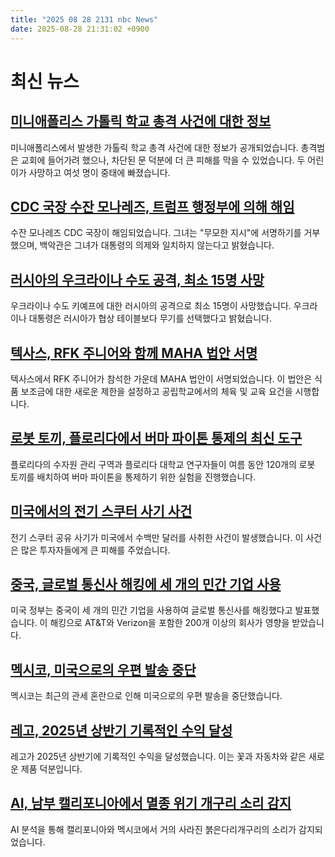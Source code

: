 ```yaml
---
title: "2025 08 28 2131 nbc News"
date: 2025-08-28 21:31:02 +0900
---
```


# 최신 뉴스

## [미니애폴리스 가톨릭 학교 총격 사건에 대한 정보](https://www.nbcnews.com/news/us-news/minneapolis-catholic-school-shooting-rcna227591)  
미니애폴리스에서 발생한 가톨릭 학교 총격 사건에 대한 정보가 공개되었습니다. 총격범은 교회에 들어가려 했으나, 차단된 문 덕분에 더 큰 피해를 막을 수 있었습니다. 두 어린이가 사망하고 여섯 명이 중태에 빠졌습니다.

## [CDC 국장 수잔 모나레즈, 트럼프 행정부에 의해 해임](https://www.nbcnews.com/health/health-news/cdc-director-monarez-out-confirmed-rfk-jr-rcna227620)  
수잔 모나레즈 CDC 국장이 해임되었습니다. 그녀는 "무모한 지시"에 서명하기를 거부했으며, 백악관은 그녀가 대통령의 의제와 일치하지 않는다고 밝혔습니다.

## [러시아의 우크라이나 수도 공격, 최소 15명 사망](https://www.nbcnews.com/world/ukraine/russia-attacks-kyiv-ukraine-drones-missiles-trump-peace-putin-rcna227671)  
우크라이나 수도 키예프에 대한 러시아의 공격으로 최소 15명이 사망했습니다. 우크라이나 대통령은 러시아가 협상 테이블보다 무기를 선택했다고 밝혔습니다.

## [텍사스, RFK 주니어와 함께 MAHA 법안 서명](https://www.nbcnews.com/health/health-news/texas-enacts-maha-bills-kennedy-joins-abbott-signing-ceremony-rcna227643)  
텍사스에서 RFK 주니어가 참석한 가운데 MAHA 법안이 서명되었습니다. 이 법안은 식품 보조금에 대한 새로운 제한을 설정하고 공립학교에서의 체육 및 교육 요건을 시행합니다.

## [로봇 토끼, 플로리다에서 버마 파이톤 통제의 최신 도구](https://www.nbcnews.com/news/us-news/robot-rabbits-latest-tool-florida-battle-control-invasive-burmese-pyth-rcna227678)  
플로리다의 수자원 관리 구역과 플로리다 대학교 연구자들이 여름 동안 120개의 로봇 토끼를 배치하여 버마 파이톤을 통제하기 위한 실험을 진행했습니다.

## [미국에서의 전기 스쿠터 사기 사건](https://www.nbcnews.com/news/us-news/electric-scooter-scam-lightning-shared-scooter-co-investors-rcna226832)  
전기 스쿠터 공유 사기가 미국에서 수백만 달러를 사취한 사건이 발생했습니다. 이 사건은 많은 투자자들에게 큰 피해를 주었습니다.

## [중국, 글로벌 통신사 해킹에 세 개의 민간 기업 사용](https://www.nbcnews.com/tech/security/china-used-three-private-companies-hack-global-telecoms-us-says-rcna227543)  
미국 정부는 중국이 세 개의 민간 기업을 사용하여 글로벌 통신사를 해킹했다고 발표했습니다. 이 해킹으로 AT&T와 Verizon을 포함한 200개 이상의 회사가 영향을 받았습니다.

## [멕시코, 미국으로의 우편 발송 중단](https://www.nbcnews.com/world/latin-america/mexico-suspends-postal-shipments-us-latest-tariff-confusion-rcna227668)  
멕시코는 최근의 관세 혼란으로 인해 미국으로의 우편 발송을 중단했습니다.

## [레고, 2025년 상반기 기록적인 수익 달성](https://www.nbcnews.com/business/business-news/lego-hits-record-revenue-first-half-2025-boosted-brick-flowers-cars-rcna227487)  
레고가 2025년 상반기에 기록적인 수익을 달성했습니다. 이는 꽃과 자동차와 같은 새로운 제품 덕분입니다.

## [AI, 남부 캘리포니아에서 멸종 위기 개구리 소리 감지](https://www.nbcnews.com/business/business-news/call-native-frog-heard-southern-california-thanks-help-mexico-ai-rcna227489)  
AI 분석을 통해 캘리포니아와 멕시코에서 거의 사라진 붉은다리개구리의 소리가 감지되었습니다.